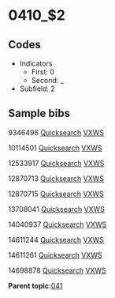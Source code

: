 # 0410\_$2

## Codes

-   Indicators
    -   First: 0
    -   Second: \_
-   Subfield: 2

## Sample bibs

9346496 [Quicksearch](https://search.library.yale.edu/catalog/9346496) [VXWS](http://prodorbis.library.yale.edu:7014/vxws/GetHoldingsService?bibId=9346496)

10114501 [Quicksearch](https://search.library.yale.edu/catalog/10114501) [VXWS](http://prodorbis.library.yale.edu:7014/vxws/GetHoldingsService?bibId=10114501)

12533917 [Quicksearch](https://search.library.yale.edu/catalog/12533917) [VXWS](http://prodorbis.library.yale.edu:7014/vxws/GetHoldingsService?bibId=12533917)

12870713 [Quicksearch](https://search.library.yale.edu/catalog/12870713) [VXWS](http://prodorbis.library.yale.edu:7014/vxws/GetHoldingsService?bibId=12870713)

12870715 [Quicksearch](https://search.library.yale.edu/catalog/12870715) [VXWS](http://prodorbis.library.yale.edu:7014/vxws/GetHoldingsService?bibId=12870715)

13708041 [Quicksearch](https://search.library.yale.edu/catalog/13708041) [VXWS](http://prodorbis.library.yale.edu:7014/vxws/GetHoldingsService?bibId=13708041)

14040937 [Quicksearch](https://search.library.yale.edu/catalog/14040937) [VXWS](http://prodorbis.library.yale.edu:7014/vxws/GetHoldingsService?bibId=14040937)

14611244 [Quicksearch](https://search.library.yale.edu/catalog/14611244) [VXWS](http://prodorbis.library.yale.edu:7014/vxws/GetHoldingsService?bibId=14611244)

14611261 [Quicksearch](https://search.library.yale.edu/catalog/14611261) [VXWS](http://prodorbis.library.yale.edu:7014/vxws/GetHoldingsService?bibId=14611261)

14698878 [Quicksearch](https://search.library.yale.edu/catalog/14698878) [VXWS](http://prodorbis.library.yale.edu:7014/vxws/GetHoldingsService?bibId=14698878)

**Parent topic:**[041](../../tags/041/041.md)


